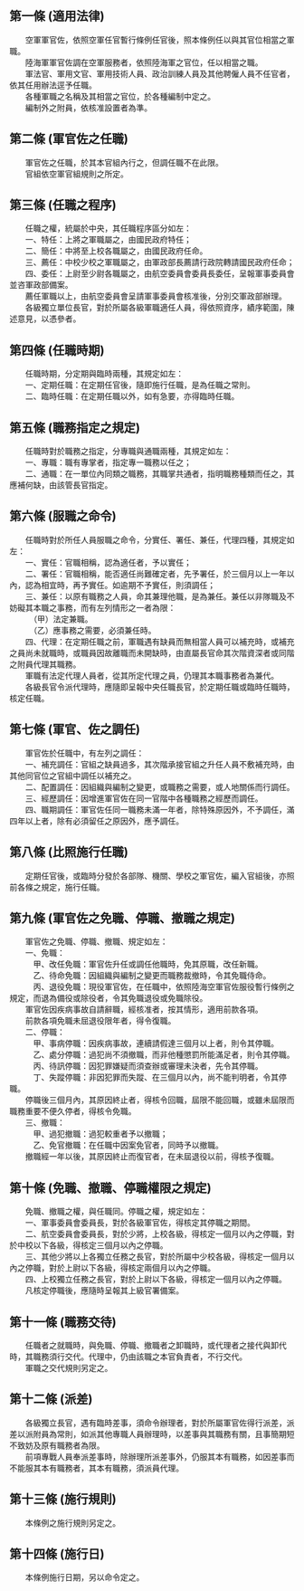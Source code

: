 第一條 (適用法律)
-----------------
　　空軍軍官佐，依照空軍任官暫行條例任官後，照本條例任以與其官位相當之軍職。  
　　陸海軍軍官佐調在空軍服務者，依照陸海軍之官位，任以相當之職。  
　　軍法官、軍用文官、軍用技術人員、政治訓練人員及其他聘僱人員不任官者，依其任用辦法逕予任職。  
　　各種軍職之名稱及其相當之官位，於各種編制中定之。  
　　編制外之附員，依核准設置者為準。  


第二條 (軍官佐之任職)
---------------------
　　軍官佐之任職，於其本官組內行之，但調任職不在此限。  
　　官組依空軍官組規則之所定。  


第三條 (任職之程序)
-------------------
　　任職之權，統屬於中央，其任職程序區分如左：  
　　一、特任：上將之軍職屬之，由國民政府特任；  
　　二、簡任：中將至上校各職屬之，由國民政府任命。  
　　三、薦任：中校少校之軍職屬之，由軍政部長薦請行政院轉請國民政府任命；  
　　四、委任：上尉至少尉各職屬之，由航空委員會委員長委任，呈報軍事委員會並咨軍政部備案。  
　　薦任軍職以上，由航空委員會呈請軍事委員會核准後，分別交軍政部辦理。  
　　各級獨立單位長官，對於所屬各級軍職適任人員，得依照資序，績序範圍，陳述意見，以憑參者。  


第四條 (任職時期)
-----------------
　　任職時期，分定期與臨時兩種，其規定如左：  
　　一、定期任職：在定期任官後，隨即施行任職，是為任職之常則。  
　　二、臨時任職：在定期任職以外，如有急要，亦得臨時任職。  


第五條 (職務指定之規定)
-----------------------
　　任職時對於職務之指定，分專職與通職兩種，其規定如左：  
　　一、專職：職有專掌者，指定專一職務以任之；  
　　二、通職：在一單位內同類之職務，其職掌共通者，指明職務種類而任之，其應補何缺，由該管長官指定。  


第六條 (服職之命令)
-------------------
　　任職時對於所任人員服職之命令，分實任、署任、兼任，代理四種，其規定如左：  
　　一、實任：官職相稱，認為適任者，予以實任；  
　　二、署任：官職相稱，能否適任尚難確定者，先予署任，於三個月以上一年以內，認為相宜時，再予實任。如逾期不予實任，則須調任；  
　　三、兼任：以原有職務之人員，命其兼理他職，是為兼任。兼任以非隊職及不妨礙其本職之事務，而有左列情形之一者為限：  
　　　（甲）法定兼職。  
　　　（乙）應事務之需要，必須兼任時。  
　　四、代理：在定期任職之前，軍職遇有缺員而無相當人員可以補充時，或補充之員尚未就職時，或職員因故離職而未開缺時，由直屬長官命其次階資深者或同階之附員代理其職務。  
　　軍職有法定代理人員者，從其所定代理之員，仍理其本職事務者為兼代。  
　　各級長官令派代理時，應隨即呈報中央任職長官，於定期任職或臨時任職時，核定任職。  


第七條 (軍官、佐之調任)
-----------------------
　　軍官佐於任職中，有左列之調任：  
　　一、補充調任：官組之缺員過多，其次階承接官組之升任人員不敷補充時，由其他同官位之官組中調任以補充之。  
　　二、配置調任：因組織與編制之變更，或職務之需要，或人地關係而行調任。  
　　三、經歷調任：因增進軍官佐在同一官階中各種職務之經歷而調任。  
　　四、職期調任：軍官佐任同一職務未滿一年者，除特殊原因外，不予調任，滿四年以上者，除有必須留任之原因外，應予調任。  


第八條 (比照施行任職)
---------------------
　　定期任官後，或臨時分發於各部隊、機關、學校之軍官佐，編入官組後，亦照前各條之規定，施行任職。  


第九條 (軍官佐之免職、停職、撤職之規定)
---------------------------------------
　　軍官佐之免職、停職、撤職、規定如左：  
　　一、免職：  
　　　甲、改任免職：軍官佐升任或調任他職時，免其原職，改任新職。  
　　　乙、待命免職：因組織與編制之變更而職務裁撤時，令其免職侍命。  
　　　丙、退役免職：現役軍官佐，在任職中，依照陸海空軍官佐服役暫行條例之規定，而退為備役或除役者，令其免職退役或免職除役。  
　　軍官佐因疾病事故自請辭職，經核准者，按其情形，適用前款各項。  
　　前款各項免職未屈退役限年者，得令復職。  
　　二、停職：  
　　　甲、事病停職：因疾病事故，連續請假達三個月以上者，則令其停職。  
　　　乙、處分停職：過犯尚不須撤職，而非他種懲罰所能滿足者，則令其停職。  
　　　丙、待訊停職：因犯罪嫌疑而須查辦或審理未決者，先令其停職。  
　　　丁、失蹤停職：非因犯罪而失蹤、在三個月以內，尚不能判明者，令其停職。  
　　停職後三個月內，其原因終止者，得核令回職，屆限不能回職，或雖未屆限而職務重要不便久停者，得核令免職。  
　　三、撤職：  
　　　甲、過犯撤職：過犯較重者予以撤職；  
　　　乙、免官撤職：在任職中因案免官者，同時予以撤職。  
　　撤職經一年以後，其原因終止而復官者，在未屆退役以前，得核予復職。  


第十條 (免職、撤職、停職權限之規定)
-----------------------------------
　　免職、撤職之權，與任職同。停職之權，規定如左：  
　　一、軍事委員會委員長，對於各級軍官佐，得核定其停職之期間。  
　　二、航空委員會委員長，對於少將，上校各級，得核定一個月以內之停職，對於中校以下各級，得核定三個月以內之停職。  
　　三、其他少將以上各獨立任務之長官，對於所屬中少校各級，得核定一個月以內之停職，對於上尉以下各級，得核定兩個月以內之停職。  
　　四、上校獨立任務之長官，對於上尉以下各級，得核定一個月以內之停職。  
　　凡核定停職後，應隨時呈報其上級官署備案。  


第十一條 (職務交待)
-------------------
　　任職者之就職時，與免職、停職、撤職者之卸職時，或代理者之接代與卸代時，其職務須行交代。代理中，仍由該職之本官負責者，不行交代。  
　　軍職之交代規則另定之。  


第十二條 (派差)
---------------
　　各級獨立長官，遇有臨時差事，須命令辦理者，對於所屬軍官佐得行派差，派差以派附員為常則，如派其他專職人員辦理時，以差事與其職務有關，且事簡期短不致妨及原有職務者為限。  
　　前項專戰人員奉派差事時，除辦理所派差事外，仍服其本有職務，如因差事而不能服其本有職務者，其本有職務，須派員代理。  


第十三條 (施行規則)
-------------------
　　本條例之施行規則另定之。  


第十四條 (施行日)
-----------------
　　本條例施行日期，另以命令定之。